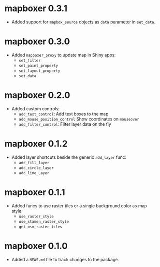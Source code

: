 # mapboxer 0.3.1

* Added support for `mapbox_source` objects as `data` parameter in `set_data`.

# mapboxer 0.3.0

* Added `mapboxer_proxy` to update map in Shiny apps:
    - `set_filter`
    - `set_paint_property`
    - `set_layout_property`
    - `set_data`

# mapboxer 0.2.0

* Added custom controls:
    - `add_text_control`: Add text boxes to the map
    - `add_mouse_position_control` Show coordinates on `mouseover`
    - `add_filter_control`: Filter layer data on the fly

# mapboxer 0.1.2

* Added layer shortcuts beside the generic `add_layer` func:
    - `add_fill_layer`
    - `add_circle_layer`
    - `add_line_Layer`

# mapboxer 0.1.1

* Added funcs to use raster tiles or a single background color as map style:
    - `use_raster_style`
    - `use_stamen_raster_style`
    - `get_osm_raster_tiles`

# mapboxer 0.1.0

* Added a `NEWS.md` file to track changes to the package.
